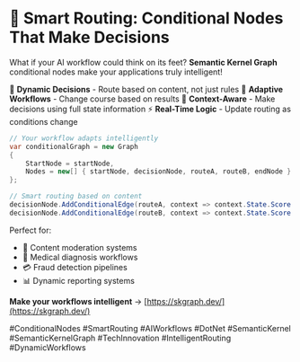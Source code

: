 # 🎯 Smart Routing: Conditional Nodes That Make Decisions

What if your AI workflow could think on its feet? **Semantic Kernel Graph** conditional nodes make your applications truly intelligent!

🧠 **Dynamic Decisions** - Route based on content, not just rules
🔄 **Adaptive Workflows** - Change course based on results
🎯 **Context-Aware** - Make decisions using full state information
⚡ **Real-Time Logic** - Update routing as conditions change

```csharp
// Your workflow adapts intelligently
var conditionalGraph = new Graph
{
    StartNode = startNode,
    Nodes = new[] { startNode, decisionNode, routeA, routeB, endNode }
};

// Smart routing based on content
decisionNode.AddConditionalEdge(routeA, context => context.State.Score > 0.8);
decisionNode.AddConditionalEdge(routeB, context => context.State.Score <= 0.8);
```

Perfect for:
- 🎯 Content moderation systems
- 🏥 Medical diagnosis workflows
- 💳 Fraud detection pipelines
- 📊 Dynamic reporting systems

**Make your workflows intelligent** → [https://skgraph.dev/](https://skgraph.dev/)

#ConditionalNodes #SmartRouting #AIWorkflows #DotNet #SemanticKernel #SemanticKernelGraph #TechInnovation #IntelligentRouting #DynamicWorkflows

